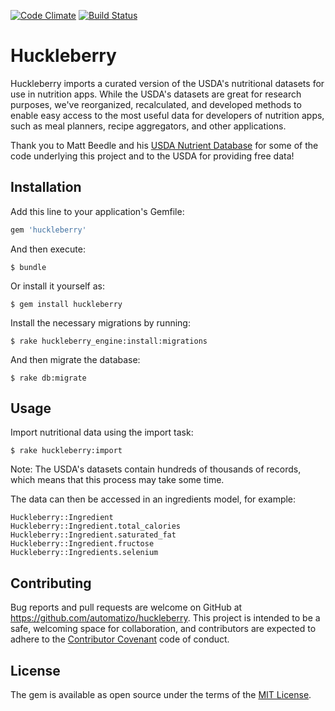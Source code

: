 [![Code
Climate](https://codeclimate.com/github/automatizo/huckleberry/badges/gpa.svg)](https://codeclimate.com/github/automatizo/huckleberry) [![Build
Status](https://travis-ci.org/automatizo/huckleberry.svg?branch=master)](https://travis-ci.org/automatizo/huckleberry)

# Huckleberry

Huckleberry imports a curated version of the USDA's nutritional datasets for use
in nutrition apps. While the USDA's datasets are great for research purposes,
we've reorganized, recalculated, and developed methods to enable easy access to
the most useful data for developers of nutrition apps, such as meal planners,
recipe aggregators, and other applications.

Thank you to Matt Beedle and his [USDA Nutrient
Database](https://github.com/mattbeedle/usda-nutrient-database) for some of the
code underlying this project and to the USDA for providing free data!

## Installation

Add this line to your application's Gemfile:

```ruby
gem 'huckleberry'
```

And then execute:

    $ bundle

Or install it yourself as:

    $ gem install huckleberry

Install the necessary migrations by running:

    $ rake huckleberry_engine:install:migrations

And then migrate the database:

    $ rake db:migrate

## Usage

Import nutritional data using the import task:

    $ rake huckleberry:import

Note: The USDA's datasets contain hundreds of thousands of records, which means
that this process may take some time.

The data can then be accessed in an ingredients model, for example:

    Huckleberry::Ingredient
    Huckleberry::Ingredient.total_calories
    Huckleberry::Ingredient.saturated_fat
    Huckleberry::Ingredient.fructose
    Huckleberry::Ingredients.selenium

## Contributing

Bug reports and pull requests are welcome on GitHub at https://github.com/automatizo/huckleberry. This project is intended to be a safe, welcoming space for collaboration, and contributors are expected to adhere to the [Contributor Covenant](contributor-covenant.org) code of conduct.

## License

The gem is available as open source under the terms of the [MIT License](http://opensource.org/licenses/MIT).

